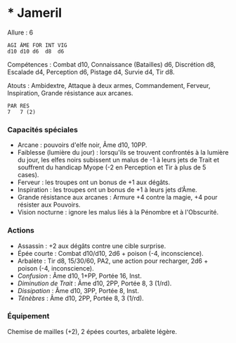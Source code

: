 # * Jameril

Allure : 6

	AGI	ÂME	FOR	INT	VIG
	d10	d10	d6	d8	d6

Compétences : Combat d10, Connaissance (Batailles) d6, Discrétion d8, Escalade d4, Perception d6, Pistage d4, Survie d4, Tir d8.

Atouts : Ambidextre, Attaque à deux armes, Commandement, Ferveur, Inspiration, Grande résistance aux arcanes.

	PAR	RES
	7	7 (2)

### Capacités spéciales
- Arcane : pouvoirs d'elfe noir, Âme d10, 10PP.
- Faiblesse (lumière du jour) : lorsqu'ils se trouvent confrontés à la lumière du jour, les elfes noirs subissent un malus de -1 à leurs jets de Trait et souffrent du handicap Myope (-2 en Perception et Tir à plus de 5 cases).
- Ferveur : les troupes ont un bonus de +1 aux dégâts.
- Inspiration : les troupes ont un bonus de +1 à leurs jets d’Âme.
- Grande résistance aux arcanes : Armure +4 contre la magie, +4 pour résister aux Pouvoirs.
- Vision nocturne : ignore les malus liés à la Pénombre et à l'Obscurité.

### Actions
- Assassin : +2 aux dégâts contre une cible surprise.
- Épée courte : Combat d10/d10, 2d6 + poison (-4, inconscience).
- Arbalète : Tir d8, 15/30/60, PA2, une action pour recharger, 2d6 + poison (-4, inconscience).
- _Confusion_ : Âme d10, 1+PP, Portée 16, Inst.
- _Diminution de Trait_ : Âme d10, 2PP, Portée 8, 3 (1/rd).
- _Dissipation_ : Âme d10, 3PP, Portée 8, Inst.
- _Ténèbres_ : Âme d10, 2PP, Portée 8, 3 (1/rd).

### Équipement
Chemise de mailles (+2), 2 épées courtes, arbalète légère.
